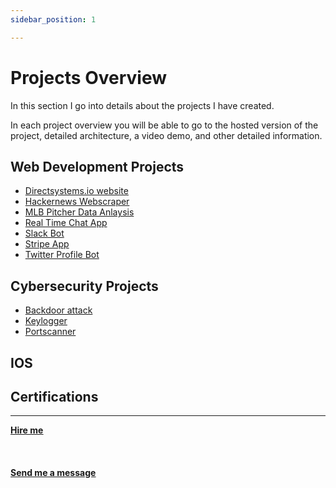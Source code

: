 ```yaml
---
sidebar_position: 1

---
```


# Projects Overview

In this section I go into details about the projects I have created.

In each project overview you will be able to go to the hosted version of the project, detailed architecture, a video demo, and other detailed information.

## Web Development Projects
* [Directsystems.io website](/docs/projects/Directsystems.io/projectoverview)
* [Hackernews Webscraper](/docs/projects/Firebase%20blog%20application/projectoverview)
* [MLB Pitcher Data Anlaysis](/docs/projects/MLB%20Pitchers%20Data%20Analysis/projectoverview)
* [Real Time Chat App](/docs/projects/Real%20Time%20Chat%20App/projectoverview)
* [Slack Bot](/docs/projects/slack%20bot/projectoverview)
* [Stripe App](/docs/projects/stripe%20app/projectoverview)
* [Twitter Profile Bot](/docs/projects/Twitter%20Profile%20Bot/projectoverview)

## Cybersecurity Projects
* [Backdoor attack](/docs/projects/backdoor%20attack/projectoverview)
* [Keylogger](/docs/projects/Keylogger/projectoverview)
* [Portscanner](/docs/projects/portscanner/projectoverview)
## IOS

## Certifications


<hr></hr>

<a href="https://calendly.com/mattherzog/business-chat" target="_blank"><b><u>Hire me</u></b></a>
<br></br>
<br></br>
<a href="mailto:matt@mattherzog.me" target="_blank"><b><u>Send me a message</u></b></a>

<!-- 

Let's discover **Docusaurus in less than 5 minutes**.

## Getting Started

Get started by **creating a new site**.

Or **try Docusaurus immediately** with **[docusaurus.new](https://docusaurus.new)**.

### What you'll need

- [Node.js](https://nodejs.org/en/download/) version 16.14 or above:
  - When installing Node.js, you are recommended to check all checkboxes related to dependencies.

## Generate a new site

Generate a new Docusaurus site using the **classic template**.

The classic template will automatically be added to your project after you run the command:

```bash
npm init docusaurus@latest my-website classic
```

You can type this command into Command Prompt, Powershell, Terminal, or any other integrated terminal of your code editor.

The command also installs all necessary dependencies you need to run Docusaurus.

## Start your site

Run the development server:

```bash
cd my-website
npm run start
```

The `cd` command changes the directory you're working with. In order to work with your newly created Docusaurus site, you'll need to navigate the terminal there.

The `npm run start` command builds your website locally and serves it through a development server, ready for you to view at http://localhost:3000/.

Open `docs/intro.md` (this page) and edit some lines: the site **reloads automatically** and displays your changes. -->
